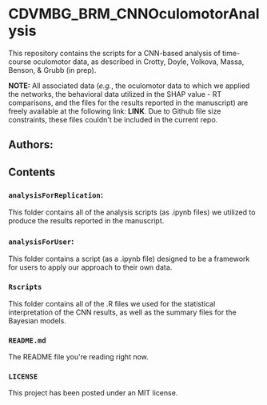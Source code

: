 # CDVMBG_BRM_CNNOculomotorAnalysis
This repository contains the scripts for a CNN-based analysis of time-course oculomotor data, as described in Crotty, Doyle, Volkova, Massa, Benson, &amp; Grubb (in prep).

**NOTE:** All associated data (*e.g.*, the oculomotor data to which we applied the networks, the behavioral data utilized in the SHAP value - RT comparisons, and the files for the results reported in the manuscript) are freely available at the following link: **LINK**. Due to Github file size constraints, these files couldn't be included in the current repo.

## Authors:

## Contents
### ``analysisForReplication``: 
This folder contains all of the analysis scripts (as .ipynb files) we utilized to produce the results reported in the manuscript.

### ``analysisForUser``: 
This folder contains a script (as a .ipynb file) designed to be a framework for users to apply our approach to their own data.

### ``Rscripts``
This folder contains all of the .R files we used for the statistical interpretation of the CNN results, as well as the summary files for the Bayesian models.

### ``README.md``
The README file you're reading right now.

### ``LICENSE``
This project has been posted under an MIT license. 
